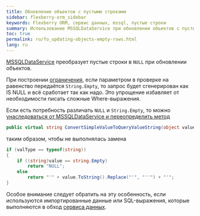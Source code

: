 ```yaml
---
title: Обновление объектов с пустыми строками
sidebar: flexberry-orm_sidebar
keywords: Flexberry ORM, сервис данных, mssql, пустые строки
summary: Использование MSSQLDataService при обновлении объектов с пустыми строками
toc: true
permalink: ru/fo_updating-objects-empty-rows.html
lang: ru
---
```


[MSSQLDataService](fo_mssql-data-service.html) преобразует пустые строки в `NULL` при обновлении объектов.

При построении [ограничения](fo_limitation.html), если параметром в проверке на равенство передаётся `String.Empty`, то запрос будет сгенерирован как IS NULL и всё сработает так как надо. Это упрощение избавляет от необходимости писать сложные Where-выражения.

Если есть потребность различать `NULL` и `String.Empty`, то можно [унаследоваться от MSSQLDataService и переопределить метод](fo_implement-custom-ds.html) 

``` csharp
public virtual string ConvertSimpleValueToQueryValueString(object value)
``` 
таким образом, чтобы не выполнялась замена 

``` csharp
if (valType == typeof(string))
{
	if ((string)value == string.Empty)
		return "NULL";
	else
		return "'" + value.ToString().Replace("'", "''") + "'";
}
```

Особое внимание следует обратить на эту особенность, если используются импортированные данные или SQL-выражения, которые выполняются в обход [сервиса данных](fo_data-service.html).
